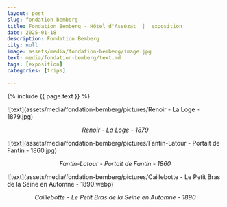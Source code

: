 ```yaml
---
layout: post
slug: fondation-bemberg
title: Fondation Bemberg - Hôtel d'Assézat  |  exposition
date: 2025-01-18
description: Fondation Bemberg
city: null
image: assets/media/fondation-bemberg/image.jpg
text: media/fondation-bemberg/text.md
tags: [exposition]
categories: [trips]

---
```


{% include  {{ page.text }} %}



![text](assets/media/fondation-bemberg/pictures/Renoir - La Loge - 1879.jpg)

<div style="text-align: center;"><i>Renoir - La Loge - 1879</i></div>


![text](assets/media/fondation-bemberg/pictures/Fantin-Latour - Portait de Fantin - 1860.jpg)

<div style="text-align: center;"><i>Fantin-Latour - Portait de Fantin - 1860</i></div>


![text](assets/media/fondation-bemberg/pictures/Caillebotte - Le Petit Bras  de la Seine en Automne - 1890.webp)

<div style="text-align: center;"><i>Caillebotte - Le Petit Bras  de la Seine en Automne - 1890</i></div>
